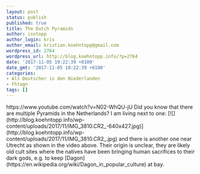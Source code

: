 ```yaml
---
layout: post
status: publish
published: true
title: The Dutch Pyramids
author: isotopp
author_login: kris
author_email: kristian.koehntopp@gmail.com
wordpress_id: 2764
wordpress_url: http://blog.koehntopp.info/?p=2764
date: '2017-11-05 19:22:39 +0100'
date_gmt: '2017-11-05 18:22:39 +0100'
categories:
- Als Deutscher in den Niederlanden
- Fhtagn
tags: []
---
```

<p>https://www.youtube.com/watch?v=N02-WhQU-jU Did you know that there are multiple Pyramids in the Netherlands? <!--more--> I am living next to one: [![](http://blog.koehntopp.info/wp-content/uploads/2017/11/IMG_3810.CR2_-640x427.jpg)](http://blog.koehntopp.info/wp-content/uploads/2017/11/IMG_3810.CR2_.jpg) and there is another one near Utrecht as shown in the video above. Their origin is unclear, they are likely old cult sites where the natives have been&nbsp;bringing human sacrifices to their dark gods, e.g. to keep [Dagon](https://en.wikipedia.org/wiki/Dagon_in_popular_culture) at bay.</p>

